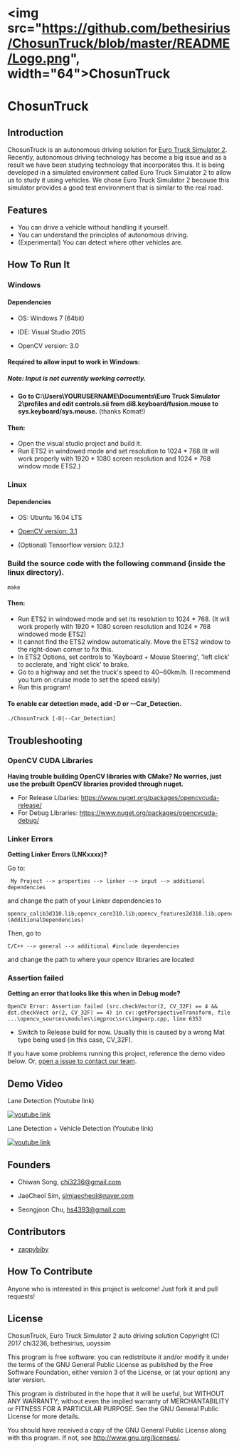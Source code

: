 # <img src="https://github.com/bethesirius/ChosunTruck/blob/master/README/Logo.png", width="64">ChosunTruck

# ChosunTruck

## Introduction
ChosunTruck is an autonomous driving solution for [Euro Truck Simulator 2](https://eurotrucksimulator2.com/).
Recently, autonomous driving technology has become a big issue and as a result we have been studying technology that incorporates this.
It is being developed in a simulated environment called Euro Truck Simulator 2 to allow us to study it using vehicles.
We chose Euro Truck Simulator 2 because this simulator provides a good test environment that is similar to the real road.

## Features
* You can drive a vehicle without handling it yourself.
* You can understand the principles of autonomous driving.
* (Experimental) You can detect where other vehicles are.

## How To Run It
### Windows

#### Dependencies
- OS: Windows 7 (64bit)

- IDE: Visual Studio 2015

- OpenCV version: 3.0

#### Required to allow input to work in Windows:
##### Note: Input is not currently working correctly.
- **Go to C:\Users\YOURUSERNAME\Documents\Euro Truck Simulator 2\profiles and edit controls.sii from di8.keyboard/fusion.mouse to sys.keyboard/sys.mouse.** (thanks Komat!)

#### Then:
- Open the visual studio project and build it. 
- Run ETS2 in windowed mode and set resolution to 1024 * 768.(It will work properly with 1920 * 1080 screen resolution and 1024 * 768 window mode ETS2.)

### Linux
#### Dependencies
- OS: Ubuntu 16.04 LTS


- [OpenCV version: 3.1](http://embedonix.com/articles/image-processing/installing-opencv-3-1-0-on-ubuntu/)

- (Optional) Tensorflow version: 0.12.1

### Build the source code with the following command (inside the linux directory).
```
make
```
#### Then:
- Run ETS2 in windowed mode and set its resolution to 1024 * 768. (It will work properly with 1920 * 1080 screen resolution and 1024 * 768 windowed mode ETS2)
- It cannot find the ETS2 window automatically. Move the ETS2 window to the right-down corner to fix this.
- In ETS2 Options, set controls to 'Keyboard + Mouse Steering', 'left click' to acclerate, and 'right click' to brake.
- Go to a highway and set the truck's speed to 40~60km/h. (I recommend you turn on cruise mode to set the speed easily)
- Run this program!

#### To enable car detection mode, add -D or --Car_Detection.
```
./ChosunTruck [-D|--Car_Detection]
```
## Troubleshooting
### OpenCV CUDA Libraries

**Having trouble building OpenCV libraries with CMake? No worries, just use the prebuilt OpenCV libraries provided through nuget.**

- For Release Libaries: https://www.nuget.org/packages/opencvcuda-release/
- For Debug Libraries: https://www.nuget.org/packages/opencvcuda-debug/

### Linker Errors

**Getting Linker Errors (LNKxxxx)?**

Go to: 

```
 My Project --> properties --> linker --> input --> additional dependencies
```
and change the path of your Linker dependencies to

```
opencv_calib3d310.lib;opencv_core310.lib;opencv_features2d310.lib;opencv_flann310.lib;opencv_highgui310.lib;opencv_imgcodecs310.lib;opencv_imgproc310.lib;opencv_ml310.lib;opencv_objdetect310.lib;opencv_photo310.lib;opencv_shape310.lib;opencv_stitching310.lib;opencv_superres310.lib;opencv_ts310.lib;opencv_video310.lib;opencv_videoio310.lib;opencv_videostab310.lib;opencv_viz310.lib;%(AdditionalDependencies)
```

Then, go to 
```
C/C++ --> general --> additional #include dependencies
```

and change the path to where your opencv libraries are located

### Assertion failed

**Getting an error that looks like this when in Debug mode?**

```
OpenCV Error: Assertion failed (src.checkVector(2, CV_32F) == 4 && dst.checkVect or(2, CV_32F) == 4) in cv::getPerspectiveTransform, file ...\opencv_sources\modules\imgproc\src\imgwarp.cpp, line 6353
```
- Switch to Release build for now. Usually this is caused by a wrong Mat type being used (in this case, CV_32F).

If you have some problems running this project, reference the demo video below. Or, [open a issue to contact our team](https://github.com/bethesirius/ChosunTruck/issues).

## Demo Video
Lane Detection (Youtube link)

[![youtube link](http://img.youtube.com/vi/vF7J_uC045Q/0.jpg)](http://www.youtube.com/watch?v=vF7J_uC045Q)

Lane Detection + Vehicle Detection (Youtube link)

[![youtube link](http://img.youtube.com/vi/w6H2eGEvzvw/0.jpg)](http://www.youtube.com/watch?v=w6H2eGEvzvw)

## Founders
- Chiwan Song, chi3236@gmail.com

- JaeCheol Sim, simjaecheol@naver.com

- Seongjoon Chu, hs4393@gmail.com

## Contributors
- [zappybiby](https://github.com/zappybiby)

## How To Contribute
Anyone who is interested in this project is welcome! Just fork it and pull requests!

## License
ChosunTruck, Euro Truck Simulator 2 auto driving solution
Copyright (C) 2017 chi3236, bethesirius, uoyssim

This program is free software: you can redistribute it and/or modify
it under the terms of the GNU General Public License as published by
the Free Software Foundation, either version 3 of the License, or
(at your option) any later version.

This program is distributed in the hope that it will be useful,
but WITHOUT ANY WARRANTY; without even the implied warranty of
MERCHANTABILITY or FITNESS FOR A PARTICULAR PURPOSE.  See the
GNU General Public License for more details.

You should have received a copy of the GNU General Public License
along with this program.  If not, see <http://www.gnu.org/licenses/>.
